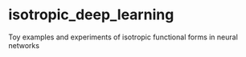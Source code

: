 # isotropic_deep_learning
Toy examples and experiments of isotropic functional forms in neural networks
